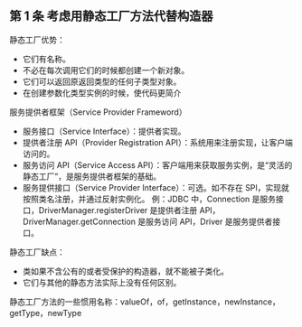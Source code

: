 ## 第 1 条 考虑用静态工厂方法代替构造器

静态工厂优势：
- 它们有名称。
- 不必在每次调用它们的时候都创建一个新对象。
- 它们可以返回原返回类型的任何子类型对象。
- 在创建参数化类型实例的时候，使代码更简介

服务提供者框架（Service Provider Frameword）
- 服务接口（Service Interface）：提供者实现。
- 提供者注册 API（Provider Registration API）：系统用来注册实现，让客户端访问的。
- 服务访问 API（Service Access API）：客户端用来获取服务实例，是“灵活的静态工厂”，是服务提供者框架的基础。
- 服务提供接口（Service Provider Interface）：可选。如不存在 SPI，实现就按照类名注册，并通过反射实例化。
例：JDBC 中，Connection 是服务接口，DriverManager.registerDriver 是提供者注册 API，DriverManager.getConnection 是服务访问 API，Driver 是服务提供者接口。

静态工厂缺点：
- 类如果不含公有的或者受保护的构造器，就不能被子类化。
- 它们与其他的静态方法实际上没有任何区别。

静态工厂方法的一些惯用名称：valueOf，of，getInstance，newInstance，getType，newType